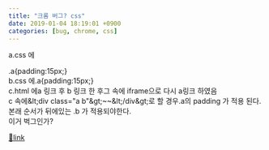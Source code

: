 ```yaml
---
title: "크롬 버그? css"
date: 2019-01-04 18:19:01 +0900
categories: [bug, chrome, css]
---
```


a.css 에 

.a{padding:15px;}  
b.css 에.a{padding:15px;}  
c.html 에a 링크 후 b 링크 한 후그 속에 iframe으로 다시 a링크 하였음  
c 속에&amp;lt;div class="a b"&amp;gt;~~&amp;lt;/div&amp;gt;로 할 경우.a의 padding 가 적용 된다.본래 순서가 뒤에있는 .b 가 적용되야한다.  
이거 벅그인가?


[🔗link](http://www.mins01.com/mh/tech/read/1231)
